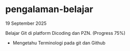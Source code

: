 # pengalaman-belajar

19 September 2025

Belajar Git di platform Dicoding dan PZN. (Progress 75%)
* Mengetahu Terminologi pada git dan Github

